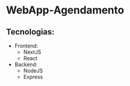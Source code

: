 # WebApp-Agendamento


## Tecnologias:
- Frontend: 
  - NextJS
  - React
- Backend:
  - NodeJS
  - Express